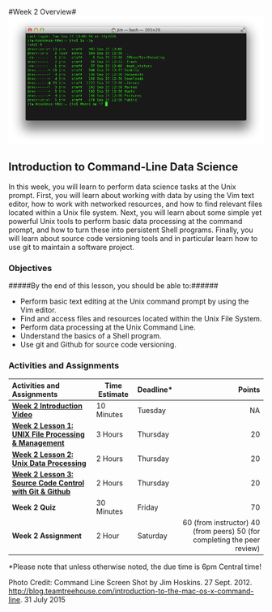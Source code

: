 #Week 2 Overview#
![Command line image](command-line.png)
## Introduction to Command-Line Data Science ##

In this week, you will learn to perform data science tasks at the Unix prompt. First, you will learn about working with data by using the Vim text editor, how to work with networked resources, and how to find relevant files located within a Unix file system. Next, you will learn about some simple yet powerful Unix tools to perform basic data processing at the command prompt, and how to turn these into persistent Shell programs. Finally, you will learn about source code versioning tools and in particular learn how to use git to maintain a software project.

### Objectives ###

#####By the end of this lesson, you should be able to:######

- Perform basic text editing at the Unix command prompt by using the Vim editor.
- Find and access files and resources located within the Unix File System.
- Perform data processing at the Unix Command Line.
- Understand the basics of a Shell program.
- Use git and Github for source code versioning.


### Activities and Assignments ###

|Activities and Assignments | Time Estimate | Deadline* | Points|
|:------| -----|-------|----------:|
|**[Week 2 Introduction Video](https://mediaspace.illinois.edu/media/Week+Two+Video/0_hfbyotx2)** | 10 Minutes | Tuesday | NA|
|**[Week 2 Lesson 1: UNIX File Processing & Management](lesson1.md)**| 3 Hours |Thursday| 20|
|**[Week 2 Lesson 2: Unix Data Processing](lesson2.md)**| 2 Hours | Thursday | 20 |
|**[Week 2 Lesson 3: Source Code Control with Git & Github](lesson3.md)**| 2 Hours | Thursday| 20 |
|**Week 2 Quiz**| 30 Minutes | Friday | 70|
|**Week 2 Assignment**| 2 Hour | Saturday | 60 (from instructor) 40 (from peers) 50 (for completing the peer review) | 

*Please note that unless otherwise noted, the due time is 6pm Central time!

Photo Credit: Command Line Screen Shot by Jim Hoskins. 27 Sept. 2012. http://blog.teamtreehouse.com/introduction-to-the-mac-os-x-command-line. 31 July 2015
